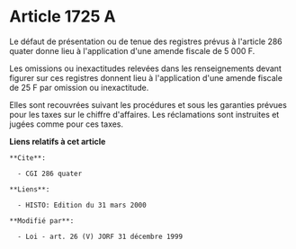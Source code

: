 # Article 1725 A

Le défaut de présentation ou de tenue des registres prévus à l'article 286 quater donne lieu à l'application d'une amende
fiscale de 5 000 F.

Les omissions ou inexactitudes relevées dans les renseignements devant figurer sur ces registres donnent lieu à l'application
d'une amende fiscale de 25 F par omission ou inexactitude.

Elles sont recouvrées suivant les procédures et sous les garanties prévues pour les taxes sur le chiffre d'affaires. Les
réclamations sont instruites et jugées comme pour ces taxes.

**Liens relatifs à cet article**

	**Cite**:

	  - CGI 286 quater

	**Liens**:

	  - HISTO: Edition du 31 mars 2000

	**Modifié par**:

	  - Loi - art. 26 (V) JORF 31 décembre 1999
